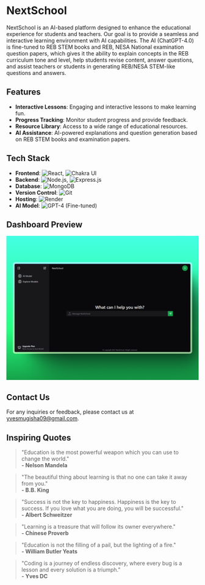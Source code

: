 # NextSchool

NextSchool is an AI-based platform designed to enhance the educational experience for students and teachers. Our goal is to provide a seamless and interactive learning environment with AI capabilities. The AI (ChatGPT-4.0) is fine-tuned to REB STEM books and REB, NESA National examination question papers, which gives it the ability to explain concepts in the REB curriculum tone and level, help students revise content, answer questions, and assist teachers or students in generating REB/NESA STEM-like questions and answers.

## Features

- **Interactive Lessons**: Engaging and interactive lessons to make learning fun.
- **Progress Tracking**: Monitor student progress and provide feedback.
- **Resource Library**: Access to a wide range of educational resources.
- **AI Assistance**: AI-powered explanations and question generation based on REB STEM books and examination papers.

## Tech Stack

- **Frontend**: ![React](https://img.shields.io/badge/React-20232A?style=for-the-badge&logo=react&logoColor=61DAFB), ![Chakra UI](https://img.shields.io/badge/Chakra--UI-319795?style=for-the-badge&logo=chakra-ui&logoColor=white)
- **Backend**: ![Node.js](https://img.shields.io/badge/Node.js-339933?style=for-the-badge&logo=nodedotjs&logoColor=white), ![Express.js](https://img.shields.io/badge/Express.js-000000?style=for-the-badge&logo=express&logoColor=white)
- **Database**: ![MongoDB](https://img.shields.io/badge/MongoDB-4EA94B?style=for-the-badge&logo=mongodb&logoColor=white)
- **Version Control**: ![Git](https://img.shields.io/badge/Git-F05032?style=for-the-badge&logo=git&logoColor=white)
- **Hosting**: ![Render](https://img.shields.io/badge/Render-46E3B7?style=for-the-badge&logo=render&logoColor=white)
- **AI Model**: ![GPT-4](https://img.shields.io/badge/GPT--4-4285F4?style=for-the-badge&logo=openai&logoColor=white) (Fine-tuned)

## Dashboard Preview

![Dashboard Preview](public/450_1x_shots_so.png)

## Contact Us

For any inquiries or feedback, please contact us at [yvesmugisha09@gmail.com](mailto:yvesmugisha09@gmail.com).

## Inspiring Quotes

> "Education is the most powerful weapon which you can use to change the world."  
> **- Nelson Mandela**

> "The beautiful thing about learning is that no one can take it away from you."  
> **- B.B. King**

> "Success is not the key to happiness. Happiness is the key to success. If you love what you are doing, you will be successful."  
> **- Albert Schweitzer**

> "Learning is a treasure that will follow its owner everywhere."  
> **- Chinese Proverb**

> "Education is not the filling of a pail, but the lighting of a fire."  
> **- William Butler Yeats**

> "Coding is a journey of endless discovery, where every bug is a lesson and every solution is a triumph."  
> **- Yves DC**
